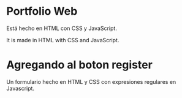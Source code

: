 # Portfolio Web

Está hecho en HTML con CSS y JavaScript.
 
It is made in HTML with CSS and JavaScript.

# Agregando al boton register
Un formulario hecho en HTML y CSS con expresiones regulares en Javascript.
